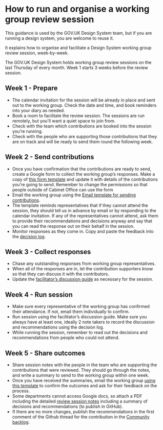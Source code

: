 # How to run and organise a working group review session

This guidance is used by the GOV.UK Design System team, but if you are running a design system, you are welcome to reuse it.

It explains how to organise and facilitate a Design System working group review session, week-by-week. 

The GOV.UK Design System holds working group review sessions on the last Thursday of every month. Week 1 starts 3 weeks before the review session.

## Week 1 - Prepare

- The calendar invitation for the session will be already in place and sent out to the working group. Check the date and time, and book reminders into your diary as needed. 
- Book a room to facilitate the review session. The sessions are run remotely, but you'll want a quiet space to join from. 
- Check with the team which contributions are booked into the session you’re running. 
- Check with the people who are supporting those contributions that they are on track and will be ready to send them round the following week. 

## Week 2 - Send contributions

- Once you have confirmation that the contributions are ready to send, create a Google form to collect the working group’s responses. Make a copy of [this form template](https://docs.google.com/a/digital.cabinet-office.gov.uk/forms/d/12AiHubZO4zP3zuIsl6pG4pHsum-yoZgBLn1y7Nx4RSQ/edit?usp=sharing) and update it with details of the contributions you’re going to send. Remember to change the permissions so that people outside of Cabinet Office can use the form
- Email the working group using the [Email template for sending contributions]().
- The template reminds representatives that if they cannot attend the session, they should tell us in advance by email or by responding to the calendar invitation. If any of the representatives cannot attend, ask them to provide their recommendations and decisions anyway and say that you can read the response out on their behalf in the session. 
- Monitor responses as they come in. Copy and paste the feedback into the [decision log]().

## Week 3 - Collect responses

- Chase any outstanding responses from working group representatives.
- When all of the responses are in, let the contribution supporters know so that they can discuss it with the contributors.
- Update the [facilitator’s discussion guide]() as necessary for the session.

## Week 4 - Run session

- Make sure every representative of the working group has confirmed their attendance. If not, email them individually to confirm. 
- Run session using the facilitator’s discussion guide. Make sure you always have at least one, ideally 2 note takers to record the discussion and recommendations using the decision log.
- While running the session, remember to read out the decisions and recommendations from people who could not attend. 

## Week 5 - Share outcomes

- Share session notes with the people in the team who are supporting the contributions that were reviewed. They should go through the notes, and write a summary to send to the working group within one week.
- Once you have received the summaries, email the working group [using this template]() to confirm the outcomes and ask for their feedback on the process.
- Some departments cannot access Google docs, so attach a PDF including the detailed [review session notes]() including a summary of decisions and recommendations (to publish in GitHub).
- If there are no more changes, publish the recommendations in the first comment of the Github thread for the contribution in the [Community backlog](). 
